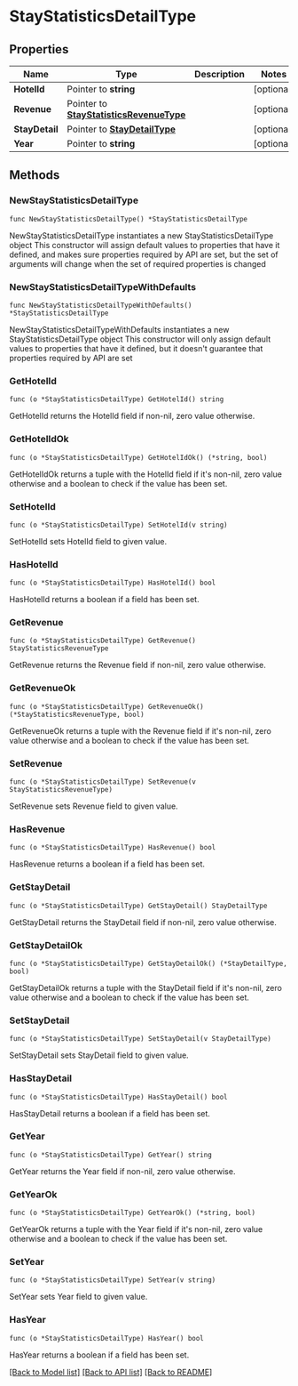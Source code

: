 # StayStatisticsDetailType

## Properties

Name | Type | Description | Notes
------------ | ------------- | ------------- | -------------
**HotelId** | Pointer to **string** |  | [optional] 
**Revenue** | Pointer to [**StayStatisticsRevenueType**](StayStatisticsRevenueType.md) |  | [optional] 
**StayDetail** | Pointer to [**StayDetailType**](StayDetailType.md) |  | [optional] 
**Year** | Pointer to **string** |  | [optional] 

## Methods

### NewStayStatisticsDetailType

`func NewStayStatisticsDetailType() *StayStatisticsDetailType`

NewStayStatisticsDetailType instantiates a new StayStatisticsDetailType object
This constructor will assign default values to properties that have it defined,
and makes sure properties required by API are set, but the set of arguments
will change when the set of required properties is changed

### NewStayStatisticsDetailTypeWithDefaults

`func NewStayStatisticsDetailTypeWithDefaults() *StayStatisticsDetailType`

NewStayStatisticsDetailTypeWithDefaults instantiates a new StayStatisticsDetailType object
This constructor will only assign default values to properties that have it defined,
but it doesn't guarantee that properties required by API are set

### GetHotelId

`func (o *StayStatisticsDetailType) GetHotelId() string`

GetHotelId returns the HotelId field if non-nil, zero value otherwise.

### GetHotelIdOk

`func (o *StayStatisticsDetailType) GetHotelIdOk() (*string, bool)`

GetHotelIdOk returns a tuple with the HotelId field if it's non-nil, zero value otherwise
and a boolean to check if the value has been set.

### SetHotelId

`func (o *StayStatisticsDetailType) SetHotelId(v string)`

SetHotelId sets HotelId field to given value.

### HasHotelId

`func (o *StayStatisticsDetailType) HasHotelId() bool`

HasHotelId returns a boolean if a field has been set.

### GetRevenue

`func (o *StayStatisticsDetailType) GetRevenue() StayStatisticsRevenueType`

GetRevenue returns the Revenue field if non-nil, zero value otherwise.

### GetRevenueOk

`func (o *StayStatisticsDetailType) GetRevenueOk() (*StayStatisticsRevenueType, bool)`

GetRevenueOk returns a tuple with the Revenue field if it's non-nil, zero value otherwise
and a boolean to check if the value has been set.

### SetRevenue

`func (o *StayStatisticsDetailType) SetRevenue(v StayStatisticsRevenueType)`

SetRevenue sets Revenue field to given value.

### HasRevenue

`func (o *StayStatisticsDetailType) HasRevenue() bool`

HasRevenue returns a boolean if a field has been set.

### GetStayDetail

`func (o *StayStatisticsDetailType) GetStayDetail() StayDetailType`

GetStayDetail returns the StayDetail field if non-nil, zero value otherwise.

### GetStayDetailOk

`func (o *StayStatisticsDetailType) GetStayDetailOk() (*StayDetailType, bool)`

GetStayDetailOk returns a tuple with the StayDetail field if it's non-nil, zero value otherwise
and a boolean to check if the value has been set.

### SetStayDetail

`func (o *StayStatisticsDetailType) SetStayDetail(v StayDetailType)`

SetStayDetail sets StayDetail field to given value.

### HasStayDetail

`func (o *StayStatisticsDetailType) HasStayDetail() bool`

HasStayDetail returns a boolean if a field has been set.

### GetYear

`func (o *StayStatisticsDetailType) GetYear() string`

GetYear returns the Year field if non-nil, zero value otherwise.

### GetYearOk

`func (o *StayStatisticsDetailType) GetYearOk() (*string, bool)`

GetYearOk returns a tuple with the Year field if it's non-nil, zero value otherwise
and a boolean to check if the value has been set.

### SetYear

`func (o *StayStatisticsDetailType) SetYear(v string)`

SetYear sets Year field to given value.

### HasYear

`func (o *StayStatisticsDetailType) HasYear() bool`

HasYear returns a boolean if a field has been set.


[[Back to Model list]](../README.md#documentation-for-models) [[Back to API list]](../README.md#documentation-for-api-endpoints) [[Back to README]](../README.md)



